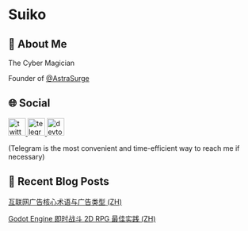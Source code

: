 <h1>Suiko</h1>

###

<h2>🖖 About Me</h2>
<p>The Cyber Magician</p>
<p>Founder of <a href="https://github.com/AstraSurge">@AstraSurge</a></p>

###

<h2>🌐 Social</h2>
<div>
  <a href="https://twitter.com/suikodev" target="_blank">
    <img src="https://img.shields.io/static/v1?message=Twitter&logo=twitter&label=&color=1DA1F2&logoColor=white&labelColor=&style=for-the-badge" height="35" alt="twitter logo"  />
  </a>
  <a href="https://t.me/suikodev" target="_blank">
    <img src="https://img.shields.io/static/v1?message=Telegram&logo=telegram&label=&color=2CA5E0&logoColor=white&labelColor=&style=for-the-badge" height="35" alt="telegram logo"  />
  </a>
  <a href="https://dev.to/suikodev" target="_blank">
    <img src="https://img.shields.io/static/v1?message=dev.to&logo=dev.to&label=&color=2d49df&logoColor=white&labelColor=&style=for-the-badge" height="35" alt="devto logo"  />
  </a>
</div>
<p>(Telegram is the most convenient and time-efficient way to reach me if necessary)</p>

###

<div>
  <h2>📃 Recent Blog Posts</h2>
<!-- BLOG-POST-LIST:START -->
<p><a href="https://suiko.dev/zh/blog/internet-advertising">互联网广告核心术语与广告类型 &lpar;ZH&rpar;</a></p>

<p><a href="https://suiko.dev/zh/blog/godot-engine-2d-rpg-game-best-practice">Godot Engine 即时战斗 2D RPG 最佳实践 &lpar;ZH&rpar;</a></p>
<!-- BLOG-POST-LIST:END -->
</div>

###
